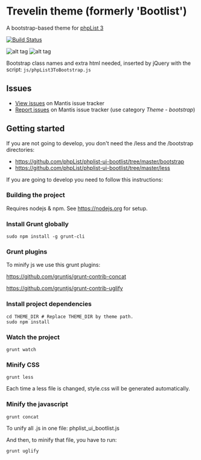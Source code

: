 # Trevelin theme (formerly 'Bootlist') 
A bootstrap-based theme for [phpList 3](https://github.com/phpList/phplist3/)

[![Build Status](https://travis-ci.org/phpList/phplist-ui-bootlist.svg?branch=master)](https://travis-ci.org/phpList/phplist-ui-bootlist)

![alt tag](http://thumbnails117.imagebam.com/52193/c1cd67521924237.jpg)
![alt tag](http://thumbnails117.imagebam.com/52193/063f75521924240.jpg)

Bootstrap class names and extra html needed, inserted by jQuery with the script:
`js/phpList3ToBootstrap.js`

## Issues

* [View issues](https://mantis.phplist.org/search.php?project_id=2&category=Theme%20-%20bootstrap&sticky_issues=off&sortby=last_updated&dir=DESC&hide_status_id=-2&match_type=0) on Mantis issue tracker
* [Report issues](https://mantis.phplist.org/bug_report_page.php) on Mantis issue tracker (use category *Theme - bootstrap*)

## Getting started
If you are not going to develop, you don't need the /less and the /bootstrap directories:
* https://github.com/phpList/phplist-ui-bootlist/tree/master/bootstrap
* https://github.com/phpList/phplist-ui-bootlist/tree/master/less

If you are going to develop you need to follow this instructions:

### Building the project 
Requires nodejs & npm. See https://nodejs.org for setup.

### Install Grunt globally
``` 
sudo npm install -g grunt-cli
```
### Grunt plugins
To minify js we use this grunt plugins:

https://github.com/gruntjs/grunt-contrib-concat

https://github.com/gruntjs/grunt-contrib-uglify


### Install project dependencies
``` 
cd THEME_DIR # Replace THEME_DIR by theme path.
sudo npm install
```
### Watch the project
``` 
grunt watch
```
### Minify CSS
``` 
grunt less
```
Each time a less file is changed, style.css will be generated automatically.

### Minify the javascript
``` 
grunt concat
```
To unify all .js in one file: phplist_ui_bootlist.js

And then, to minify that file, you have to run:
``` 
grunt uglify
```
